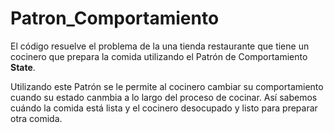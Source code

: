 # Patron_Comportamiento

El código resuelve el problema de la una tienda restaurante que tiene un cocinero que prepara la comida utilizando el Patrón de Comportamiento **State**.

Utilizando este Patrón se le permite al cocinero cambiar su comportamiento cuando su estado canmbia a lo largo del proceso de cocinar. Así sabemos cuándo la comida está lista y el cocinero desocupado y listo para preparar otra comida. 



